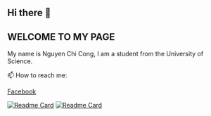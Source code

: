 ## Hi there 👋
## WELCOME TO MY PAGE
My name is Nguyen Chi Cong, I am a student from the University of Science.


📫 How to reach me:

[Facebook](https://www.facebook.com/profile.php?id=100020378081627)


[![Readme Card](https://github-readme-stats.vercel.app/api/pin/?username=chicongIT&repo=TicTacToe-SQR&theme=highcontrast&show_icons=true)](https://github.com/chicongIT/TicTacToe-SQR.git)
[![Readme Card](https://github-readme-stats.vercel.app/api/pin/?username=chicongIT&repo=Remote-Desktop&theme=tokyonight&show_icons=true)](https://github.com/chicongIT/Remote-Desktop.git)

<!--
**chicongIT/chicongIT** is a ✨ _special_ ✨ repository because its `README.md` (this file) appears on your GitHub profile.

Here are some ideas to get you started:

- 🔭 I’m currently working on ...
- 🌱 I’m currently learning ...
- 👯 I’m looking to collaborate on ...
- 🤔 I’m looking for help with ...
- 💬 Ask me about ...
- 📫 How to reach me: ...
- 😄 Pronouns: ...
- ⚡ Fun fact: ...
-->
